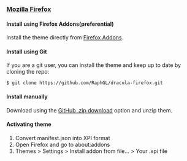 ### [Mozilla Firefox](https://www.mozilla.org/en-US/firefox/new/)  

#### Install using Firefox Addons(preferential)  

Install the theme directly from [Firefox Addons](https://addons.mozilla.org/en-US/firefox/addon/dracula-dark-colorscheme/).
 
#### Install using Git  

If you are a git user, you can install the theme and keep up to date by cloning the repo:  

    $ git clone https://github.com/RaphGL/dracula-firefox.git  

#### Install manually  

Download using the [GitHub .zip download](https://github.com/dracula/dracula-firefox/archive/master.zip) option and unzip them.  

#### Activating theme  

1. Convert manifest.json into XPI format  
2. Open Firefox and go to about:addons  
3. Themes > Settings > Install addon from file... > Your .xpi file  